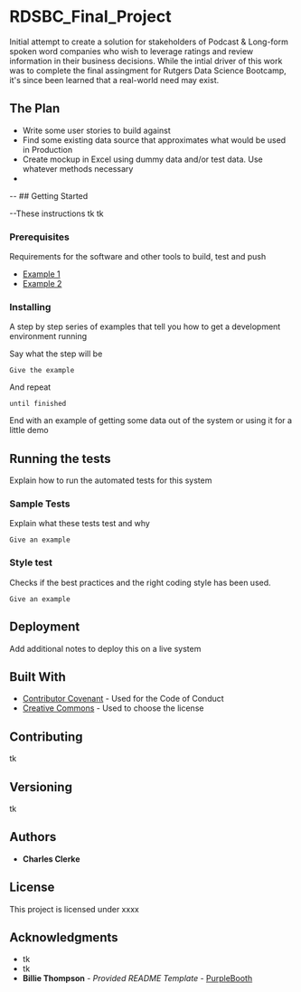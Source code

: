 # RDSBC_Final_Project

Initial attempt to create a solution for stakeholders of Podcast & Long-form spoken word companies who wish to leverage ratings and review information in their business decisions. While the intial driver of this work was to complete the final assingment for Rutgers Data Science Bootcamp, it's since been learned that a real-world need may exist. 


## The Plan

- Write some user stories to build against
- Find some existing data source that approximates what would be used in Production
- Create mockup in Excel using dummy data and/or test data. Use whatever methods necessary
- 


-- ## Getting Started

--These instructions tk tk

### Prerequisites

Requirements for the software and other tools to build, test and push 
- [Example 1](https://www.example.com)
- [Example 2](https://www.example.com)

### Installing

A step by step series of examples that tell you how to get a development
environment running

Say what the step will be

    Give the example

And repeat

    until finished

End with an example of getting some data out of the system or using it
for a little demo

## Running the tests

Explain how to run the automated tests for this system

### Sample Tests

Explain what these tests test and why

    Give an example

### Style test

Checks if the best practices and the right coding style has been used.

    Give an example

## Deployment

Add additional notes to deploy this on a live system

## Built With

  - [Contributor Covenant](https://www.contributor-covenant.org/) - Used
    for the Code of Conduct
  - [Creative Commons](https://creativecommons.org/) - Used to choose
    the license

## Contributing

tk

## Versioning

tk

## Authors

  - **Charles Clerke**


## License

This project is licensed under xxxx

## Acknowledgments

  - tk
  - tk
  - **Billie Thompson** - *Provided README Template* -
    [PurpleBooth](https://github.com/PurpleBooth)
